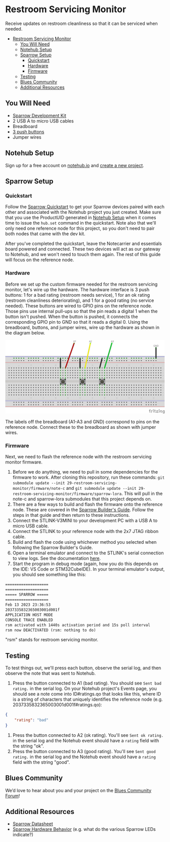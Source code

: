 # Restroom Servicing Monitor

Receive updates on restroom cleanliness so that it can be serviced when needed.

- [Restroom Servicing Monitor](#restroom-servicing-monitor)
  - [You Will Need](#you-will-need)
  - [Notehub Setup](#notehub-setup)
  - [Sparrow Setup](#sparrow-setup)
    - [Quickstart](#quickstart)
    - [Hardware](#hardware)
    - [Firmware](#firmware)
  - [Testing](#testing)
  - [Blues Community](#blues-community)
  - [Additional Resources](#additional-resources)

## You Will Need

* [Sparrow Development Kit](https://shop.blues.io/products/sparrow-dev-kit)
* 2 USB A to micro USB cables
* Breadboard
* [3 push buttons](https://www.sparkfun.com/products/14460)
* Jumper wires

## Notehub Setup

Sign up for a free account on [notehub.io](https://notehub.io) and [create a new project](https://dev.blues.io/quickstart/notecard-quickstart/notecard-and-notecarrier-pi/#set-up-notehub).

## Sparrow Setup

### Quickstart

Follow the [Sparrow Quickstart](https://dev.blues.io/quickstart/sparrow-quickstart/) to get your Sparrow devices paired with each other and associated with the Notehub project you just created. Make sure that you use the ProductUID generated in [Notehub Setup](#notehub-setup) when it comes time to issue the `hub.set` command in the quickstart. Note also that we'll only need one reference node for this project, so you don't need to pair both nodes that came with the dev kit.

After you've completed the quickstart, leave the Notecarrier and essentials board powered and connected. These two devices will act as our gateway to Notehub, and we won't need to touch them again. The rest of this guide will focus on the reference node.

### Hardware

Before we set up the custom firmware needed for the restroom servicing monitor, let's wire up the hardware. The hardware interface is 3 push buttons: 1 for a bad rating (restroom needs service), 1 for an ok rating (restroom cleanliness deteriorating), and 1 for a good rating (no service needed). These buttons are wired to GPIO pins on the reference node. Those pins use internal pull-ups so that the pin reads a digital 1 when the button isn't pushed. When the button is pushed, it connects the corresponding GPIO pin to GND so that it reads a digital 0. Using the breadboard, buttons, and jumper wires, wire up the hardware as shown in the diagram below.

![breadboard wiring](assets/nf29_breadboard.jpg "Breadboard Wiring")

The labels off the breadboard (A1-A3 and GND) correspond to pins on the reference node. Connect these to the breadboard as shown with jumper wires.

### Firmware

Next, we need to flash the reference node with the restroom servicing monitor firmware.

1. Before we do anything, we need to pull in some dependencies for the firmware to work. After cloning this repository, run these commands: `git submodule update --init 29-restroom-servicing-monitor/firmware/note-c` and `git submodule update --init 29-restroom-servicing-monitor/firmware/sparrow-lora`. This will pull in the note-c and sparrow-lora submodules that this project depends on.
1. There are a few ways to build and flash the firmware onto the reference node. These are covered in the [Sparrow Builder's Guide](https://dev.blues.io/sparrow/sparrow-builders-guide/). Follow the steps in that guide and then return to these instructions.
1. Connect the STLINK-V3MINI to your development PC with a USB A to micro USB cable.
1. Connect the STLINK to your reference node with the 2x7 JTAG ribbon cable.
1. Build and flash the code using whichever method you selected when following the Sparrow Builder's Guide.
1. Open a terminal emulator and connect to the STLINK's serial connection to view logs. See the documentation [here](https://dev.blues.io/sparrow/sparrow-builders-guide/#collecting-firmware-logs). 
1. Start the program in debug mode (again, how you do this depends on the IDE: VS Code or STM32CubeIDE). In your terminal emulator's output, you should see something like this:

```
===================
===================
===== SPARROW =====
===================
Feb 13 2023 23:36:53
2037335832365003001d001f
APPLICATION HOST MODE
CONSOLE TRACE ENABLED
rsm activated with 1440s activation period and 15s poll interval
rsm now DEACTIVATED (rsm: nothing to do)
```

"rsm" stands for restroom servicing monitor.

## Testing

To test things out, we'll press each button, observe the serial log, and then observe the note that was sent to Notehub.

1. Press the button connected to A1 (bad rating). You should see `Sent bad rating.` in the serial log. On your Notehub project's Events page, you should see a note come into ID#ratings.qo that looks like this, where ID is a string of characters that uniquely identifies the reference node (e.g. 2037335832365003001d001f#ratings.qo):

```json
{
    "rating": "bad"
}
```

1. Press the button connected to A2 (ok rating). You'll see `Sent ok rating.` in the serial log and the Notehub event should have a `rating` field with the string "ok".
1. Press the button connected to A3 (good rating). You'll see `Sent good rating.` in the serial log and the Notehub event should have a `rating` field with the string "good".

## Blues Community

We’d love to hear about you and your project on the [Blues Community Forum](https://discuss.blues.io/)!

## Additional Resources

* [Sparrow Datasheet](https://dev.blues.io/hardware/sparrow-datasheet/)
* [Sparrow Hardware Behavior](https://dev.blues.io/sparrow/sparrow-hardware-behavior/) (e.g. what do the various Sparrow LEDs indicate?)
